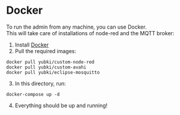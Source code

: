 # Docker #

To run the admin from any machine, you can use Docker.\
This will take care of installations of node-red and the MQTT broker:

1. Install [Docker](https://docs.docker.com/engine/install/)
2. Pull the required images:
```
docker pull yubki/custom-node-red
docker pull yubki/custom-avahi
docker pull yubki/eclipse-mosquitto
```
3. In this directory, run:
```
docker-compose up -d
```
4. Everything should be up and running!
